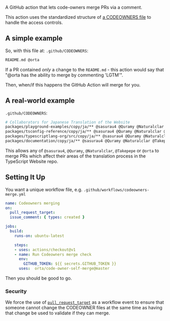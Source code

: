 A GitHub action that lets code-owners merge PRs via a comment.

This action uses the standardized structure of [a CODEOWNERS file](https://github.blog/2017-07-06-introducing-code-owners/) to handle the access controls. 

## A simple example

So, with this file at: `.github/CODEOWNERS`:

```sh
README.md @orta
```

If a PR contained _only_ a change to the `README.md` - this action would say that "@orta has the ability to merge by commenting 'LGTM'".

Then, when/if this happens the GitHub Action will merge for you.

## A real-world example

`.github/CODEOWNERS`:

```sh
# Collaborators for Japanese Translation of the Website
packages/playground-examples/copy/ja/** @sasurau4 @Quramy @Naturalclar @Takepepe @orta
packages/tsconfig-reference/copy/ja/** @sasurau4 @Quramy @Naturalclar @Takepepe @orta
packages/typescriptlang-org/src/copy/ja/** @sasurau4 @Quramy @Naturalclar @Takepepe @orta
packages/documentation/copy/ja/** @sasurau4 @Quramy @Naturalclar @Takepepe @orta
```

This allows any of `@sasurau4`, `@Quramy`,  `@Naturalclar`, `@Takepepe` or `@orta` to merge PRs which affect their areas of the translation process in the TypeScript Website repo.

## Setting It Up

You want a unique workflow file, e.g. `.github/workflows/codeowners-merge.yml`

```yml
name: Codeowners merging
on:
  pull_request_target:
  issue_comment: { types: created }

jobs:
  build:
    runs-on: ubuntu-latest

    steps:
    - uses: actions/checkout@v1
    - name: Run Codeowners merge check
      env:
        GITHUB_TOKEN: ${{ secrets.GITHUB_TOKEN }}
      uses:  orta/code-owner-self-merge@master
```

Then you should be good to go.

### Security

We force the use of [`pull_request_target`](https://github.blog/2020-08-03-github-actions-improvements-for-fork-and-pull-request-workflows/) as a workflow event to ensure that someone cannot change the CODEOWNER files at the same time as having that change be used to validate if they can merge.
